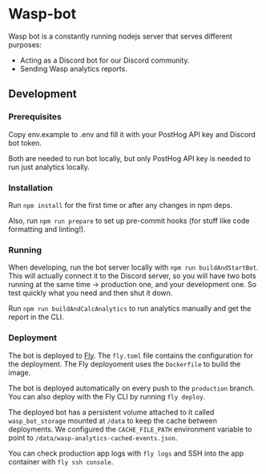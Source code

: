 # Wasp-bot

Wasp bot is a constantly running nodejs server that serves different purposes:

- Acting as a Discord bot for our Discord community.
- Sending Wasp analytics reports.

## Development

### Prerequisites

Copy env.example to .env and fill it with your PostHog API key and Discord bot token.

Both are needed to run bot locally, but only PostHog API key is needed to run just analytics locally.

### Installation

Run `npm install` for the first time or after any changes in npm deps.

Also, run `npm run prepare` to set up pre-commit hooks (for stuff like code formatting and linting!).

### Running

When developing, run the bot server locally with `npm run buildAndStartBot`. This will actually connect it to the Discord server, so you will have two bots running at the same time -> production one, and your development one. So test quickly what you need and then shut it down.

Run `npm run buildAndCalcAnalytics` to run analytics manually and get the report in the CLI.

### Deployment

The bot is deployed to [Fly](https://fly.io/). The `fly.toml` file contains the configuration for the deployment. The Fly deployoment uses the `Dockerfile` to build the image.

The bot is deployed automatically on every push to the `production` branch. You can also deploy with the Fly CLI by running `fly deploy`.

The deployed bot has a persistent volume attached to it called `wasp_bot_storage` mounted at `/data` to keep the cache between deployments. We configured the `CACHE_FILE_PATH` environment variable to point to `/data/wasp-analytics-cached-events.json`.

You can check production app logs with `fly logs` and SSH into the app container with `fly ssh console`.
